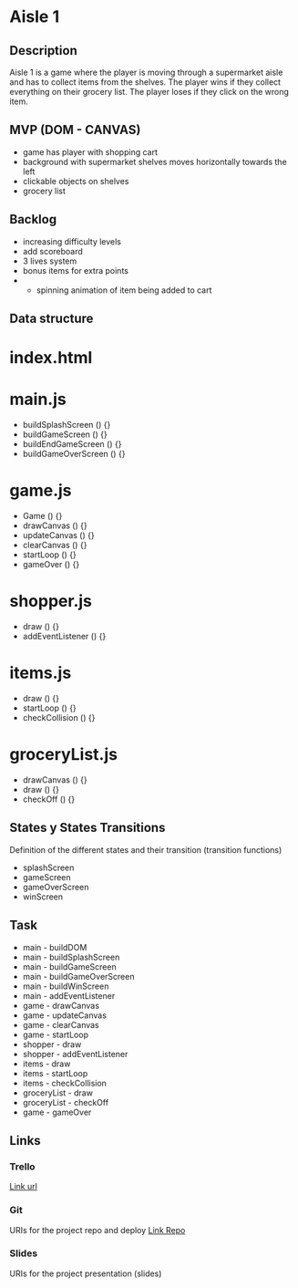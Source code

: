 # Aisle 1

## Description
Aisle 1 is a game where the player is moving through a supermarket aisle and has to collect items from the shelves. The player wins if they collect everything on their grocery list. The player loses if they click on the wrong item.

<!---The player passes each level by collecting all the items on their grocery list before reaching the end of the aisle. Each game, the player has 3 lives. Lives will be taken away each time the player clicks on a wrong item. The game is over after the player has no more lives.-->

## MVP (DOM - CANVAS)
- game has player with shopping cart
- background with supermarket shelves moves horizontally towards the left
- clickable objects on shelves
- grocery list

## Backlog
- increasing difficulty levels
- add scoreboard
- 3 lives system
- bonus items for extra points
- - spinning animation of item being added to cart

## Data structure

# index.html

# main.js
- buildSplashScreen () {}
- buildGameScreen () {}
- buildEndGameScreen () {}
- buildGameOverScreen () {}

# game.js
- Game () {}
- drawCanvas () {}
- updateCanvas () {}
- clearCanvas () {}
- startLoop () {}
- gameOver () {}

# shopper.js
- draw () {}
- addEventListener () {}

# items.js
- draw () {}
- startLoop () {}
- checkCollision () {}

# groceryList.js
- drawCanvas () {}
- draw () {}
- checkOff () {}

## States y States Transitions
Definition of the different states and their transition (transition functions)
- splashScreen
- gameScreen
- gameOverScreen
- winScreen

## Task
- main - buildDOM
- main - buildSplashScreen
- main - buildGameScreen
- main - buildGameOverScreen
- main - buildWinScreen
- main - addEventListener
- game - drawCanvas
- game - updateCanvas
- game - clearCanvas
- game - startLoop
- shopper - draw
- shopper - addEventListener
- items - draw
- items - startLoop
- items - checkCollision
- groceryList - draw
- groceryList - checkOff
- game - gameOver

## Links

### Trello
[Link url](https://trello.com/b/Sq0xQB4e/aisle-1)

### Git
URIs for the project repo and deploy
[Link Repo](https://github.com/michelleytlock/aisle-1)

### Slides
URIs for the project presentation (slides)